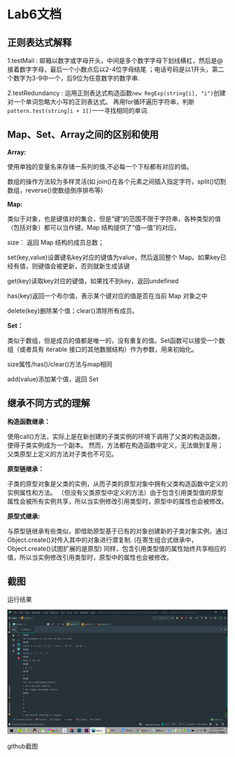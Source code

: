 # Lab6文档


## 正则表达式解释

 1.testMail : 邮箱以数字或字母开头，中间是多个数字字母下划线横杠，然后是@接着数字字母，最后一个小数点后以2-4位字母结尾
 ；电话号码是以1开头，第二个数字为3-9中一个，后9位为任意数字的数字串.
 
 2.testRedundancy : 运用正则表达式构造函数`new RegExp(string[i], "i")`创建对一个单词忽略大小写的正则表达式。
 再用for循环遍历字符串，判断`pattern.test(string[i + 1])`一一寻找相同的单词.
 
 
 
 
## Map、Set、Array之间的区别和使用

**Array:**

使用单独的变量名来存储一系列的值,不必每一个下标都有对应的值。

数组的操作方法较为多样灵活(如 join()在各个元素之间插入指定字符，split()切割数组，reverse()使数组倒序排布等)


**Map:**

类似于对象，也是键值对的集合，但是“键”的范围不限于字符串，各种类型的值（包括对象）都可以当作键。Map 结构提供了“值—值”的对应。

size： 返回 Map 结构的成员总数；

set(key,value)设置键名key对应的键值为value，然后返回整个 Map。如果key已经有值，则键值会被更新，否则就新生成该键

get(key)读取key对应的键值，如果找不到key，返回undefined

has(key)返回一个布尔值，表示某个键对应的值是否在当前 Map 对象之中

delete(key)删除某个值；clear()清除所有成员。


**Set：**

类似于数组，但是成员的值都是唯一的，没有重复的值。Set函数可以接受一个数组（或者具有 iterable 接口的其他数据结构）作为参数，用来初始化。

size属性/has()/clear()方法与map相同

add(value)添加某个值，返回 Set

## 继承不同方式的理解

**构造函数继承：**

使用call()方法，实际上是在新创建的子类实例的环境下调用了父类的构造函数，使得子类实例成为一个副本。
然而，方法都在构造函数中定义，无法做到复用；父类原型上定义的方法对子类也不可见。

**原型链继承：**

子类的原型对象是父类的实例，从而子类的原型对象中拥有父类构造函数中定义的实例属性和方法。
（但没有父类原型中定义的方法）由于包含引用类型值的原型属性会被所有实例共享，所以当实例修改引用类型时，原型中的属性也会被修改。

**原型式继承:**

与原型链继承有些类似，即借助原型基于已有的对象创建新的子类对象实例，通过Object.create()对传入其中的对象进行潜复制.
(在寄生组合式继承中，Object.create()试图扩展的是原型)
同样，包含引用类型值的属性始终共享相应的值，所以当实例修改引用类型时，原型中的属性也会被修改。


## 截图

运行结果

![运行结果.jpg](运行结果.jpg)

github截图